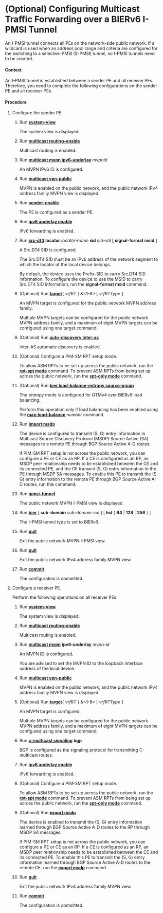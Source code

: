 (Optional) Configuring Multicast Traffic Forwarding over a BIERv6 I-PMSI Tunnel
===============================================================================

An I-PMSI tunnel connects all PEs on the network-side public network. If a wildcard is used when an address pool range and criteria are configured for the switching to a selective-PMSI (S-PMSI) tunnel, no I-PMSI tunnels need to be created.

#### Context

An I-PMSI tunnel is established between a sender PE and all receiver PEs. Therefore, you need to complete the following configurations on the sender PE and all receiver PEs.


#### Procedure

1. Configure the sender PE.
   1. Run [**system-view**](cmdqueryname=system-view)
      
      
      
      The system view is displayed.
   2. Run [**multicast routing-enable**](cmdqueryname=multicast+routing-enable)
      
      
      
      Multicast routing is enabled.
   3. Run [**multicast mvpn ipv6-underlay**](cmdqueryname=multicast+mvpn+ipv6-underlay) *mvpnid*
      
      
      
      An MVPN IPv6 ID is configured.
   4. Run [**multicast vpn-public**](cmdqueryname=multicast+vpn-public)
      
      
      
      MVPN is enabled on the public network, and the public network IPv4 address family MVPN view is displayed.
   5. Run [**sender-enable**](cmdqueryname=sender-enable)
      
      
      
      The PE is configured as a sender PE.
   6. Run [**ipv6 underlay enable**](cmdqueryname=ipv6+underlay+enable)
      
      
      
      IPv6 forwarding is enabled.
   7. Run [**src-dt4**](cmdqueryname=src-dt4) **locator** *locator-name* **sid** *sid-val* [ **signal-format msid** ]
      
      
      
      A Src.DT4 SID is configured.
      
      
      
      The Src.DT4 SID must be an IPv6 address of the network segment to which the locator of the local device belongs.
      
      By default, the device uses the Prefix-SID to carry Src.DT4 SID information. To configure the device to use the MSID to carry Src.DT4 SID information, run the **signal-format msid** command.
   8. (Optional) Run [**target**](cmdqueryname=target){ *vrfRT* } &<1-8> [ *vrfRTType* ]
      
      
      
      An MVPN target is configured for the public network MVPN address family.
      
      
      
      Multiple MVPN targets can be configured for the public network MVPN address family, and a maximum of eight MVPN targets can be configured using one target command.
   9. (Optional) Run [**auto-discovery inter-as**](cmdqueryname=auto-discovery+inter-as)
      
      
      
      Inter-AS automatic discovery is enabled.
   10. (Optional) Configure a PIM-SM RPT setup mode.
       
       
       
       To allow ASM RPTs to be set up across the public network, run the [**rpt-spt mode**](cmdqueryname=rpt-spt+mode) command. To prevent ASM RPTs from being set up across the public network, run the [**spt-only mode**](cmdqueryname=spt-only+mode) command.
   11. (Optional) Run [**bier load-balance-entropy source-group**](cmdqueryname=bier+load-balance-entropy+source-group)
       
       
       
       The entropy mode is configured for GTMv4 over BIERv6 load balancing.
       
       
       
       Perform this operation only if load balancing has been enabled using the [**max-load-balance**](cmdqueryname=max-load-balance) *number* command.
   12. Run [**import msdp**](cmdqueryname=import+msdp)
       
       
       
       The device is configured to transmit (S, G) entry information in Multicast Source Discovery Protocol (MSDP) Source Active (SA) messages to a remote PE through BGP Source Active A-D routes.
       
       
       
       If PIM-SM RPT setup is not across the public network, you can configure a PE or CE as an RP. If a CE is configured as an RP, an MSDP peer relationship needs to be established between the CE and its connected PE, and the CE transmit (S, G) entry information to the PE through MSDP SA messages. To enable this PE to transmit the (S, G) entry information to the remote PE through BGP Source Active A-D routes, run this command.
   13. Run [**ipmsi-tunnel**](cmdqueryname=ipmsi-tunnel)
       
       
       
       The public network MVPN I-PMSI view is displayed.
   14. Run [**bier**](cmdqueryname=bier+%28MVPN-IPMSI+view%29) [ **sub-domain** *sub-domain-val* ] [ **bsl** { **64** | **128** | **256** } ]
       
       
       
       The I-PMSI tunnel type is set to BIERv6.
   15. Run [**quit**](cmdqueryname=quit)
       
       
       
       Exit the public network MVPN I-PMSI view.
   16. Run [**quit**](cmdqueryname=quit)
       
       
       
       Exit the public network IPv4 address family MVPN view.
   17. Run [**commit**](cmdqueryname=commit)
       
       
       
       The configuration is committed.
2. Configure a receiver PE.
   
   
   
   Perform the following operations on all receiver PEs.
   
   
   
   1. Run [**system-view**](cmdqueryname=system-view)
      
      
      
      The system view is displayed.
   2. Run [**multicast routing-enable**](cmdqueryname=multicast+routing-enable)
      
      
      
      Multicast routing is enabled.
   3. Run [**multicast mvpn**](cmdqueryname=multicast+mvpn) **ipv6-underlay** *mvpn-id*
      
      
      
      An MVPN ID is configured.
      
      
      
      You are advised to set the MVPN ID to the loopback interface address of the local device.
   4. Run [**multicast vpn-public**](cmdqueryname=multicast+vpn-public)
      
      
      
      MVPN is enabled on the public network, and the public network IPv4 address family MVPN view is displayed.
   5. (Optional) Run [**target**](cmdqueryname=target){ *vrfRT* } &<1-8> [ *vrfRTType* ]
      
      
      
      An MVPN target is configured.
      
      
      
      Multiple MVPN targets can be configured for the public network MVPN address family, and a maximum of eight MVPN targets can be configured using one target command.
   6. Run [**c-multicast signaling**](cmdqueryname=c-multicast+signaling) **bgp**
      
      
      
      BGP is configured as the signaling protocol for transmitting C-multicast routes.
   7. Run [**ipv6 underlay enable**](cmdqueryname=ipv6+underlay+enable)
      
      
      
      IPv6 forwarding is enabled.
   8. (Optional) Configure a PIM-SM RPT setup mode.
      
      
      
      To allow ASM RPTs to be set up across the public network, run the [**rpt-spt mode**](cmdqueryname=rpt-spt+mode) command. To prevent ASM RPTs from being set up across the public network, run the [**spt-only mode**](cmdqueryname=spt-only+mode) command.
   9. (Optional) Run [**export msdp**](cmdqueryname=export+msdp)
      
      
      
      The device is enabled to transmit the (S, G) entry information learned through BGP Source Active A-D routes to the RP through MSDP SA messages.
      
      
      
      If PIM-SM RPT setup is not across the public network, you can configure a PE or CE as an RP. If a CE is configured as an RP, an MSDP peer relationship needs to be established between the CE and its connected PE. To enable this PE to transmit the (S, G) entry information learned through BGP Source Active A-D routes to the remote CE, run the [**export msdp**](cmdqueryname=export+msdp) command.
   10. Run [**quit**](cmdqueryname=quit)
       
       
       
       Exit the public network IPv4 address family MVPN view.
   11. Run [**commit**](cmdqueryname=commit)
       
       
       
       The configuration is committed.
